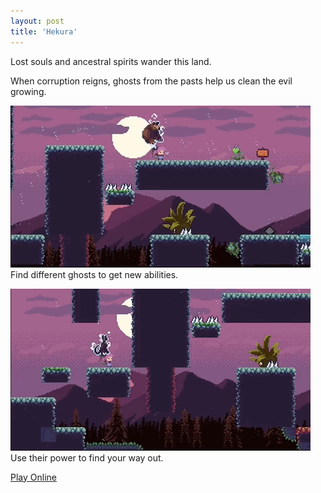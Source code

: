 ```yaml
---
layout: post
title: 'Hekura'
---
```

  
Lost souls and ancestral spirits wander this land.  

When corruption reigns, ghosts from the pasts help us clean the evil growing.  

![](/assets/img/games/game-1/hekura1.gif)  
Find different ghosts to get new abilities.  
  
![](/assets/img/games/game-1/hekura2.gif)  
Use their power to find your way out.  
    
[Play Online](https://marcelomesmo.itch.io/hekura)  
